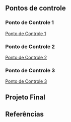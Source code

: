 ## Pontos de controle

### Ponto de Controle 1


[Ponto de Controle 1](https://unbbr-my.sharepoint.com/:b:/g/personal/180023110_aluno_unb_br/ERCtkSpcp5hNoC9IH9ZfEoQBVBd2sPW8O4r_OjuWyDuRHg?e=xenvMy)

### Ponto de Controle 2

[Ponto de Controle 2](https://unbbr-my.sharepoint.com/:b:/g/personal/180023110_aluno_unb_br/EdJSmBaVEl1KsRx0rhVidTwBdHEm4HDEfvlWu2JKHL1CXg?e=P0ugVd)

### Ponto de Controle 3

[Ponto de Controle 3]()

## Projeto Final

## Referências


